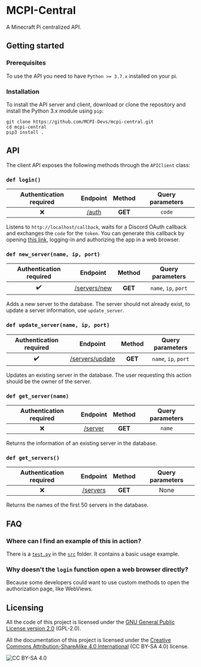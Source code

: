 # MCPI-Central
A Minecraft Pi centralized API.

## Getting started
### Prerequisites
To use the API you need to have `Python >= 3.7.x` installed on your pi.

### Installation
To install the API server and client, download or clone the repository and install the Python 3.x module using `pip`:
```shell
git clone https://github.com/MCPI-Devs/mcpi-central.git
cd mcpi-central
pip3 install .
```

## API
The client API exposes the following methods through the `APIClient` class:

### `def login()`
| Authentication required |                      Endpoint                  | Method  | Query parameters |
| :---------------------: | :--------------------------------------------: | :-----: | :--------------: |
|           :x:           | [/auth](https://mcpi-devs.herokuapp.com/auth)  | **GET** |      `code`      |

Listens to `http://localhost/callback`, waits for a Discord OAuth callback and exchanges the `code` for the `token`. You can generate this callback by opening [this link](https://discord.com/api/oauth2/authorize?client_id=810952498168332288&redirect_uri=https%3A%2F%2Fmcpi-central.herokuapp.com%2Fcallback&response_type=code&scope=identify%20email), logging-in and authorizing the app in a web browser.

### `def new_server(name, ip, port)`
| Authentication required |                             Endpoint                         | Method  |   Query parameters   |
| :---------------------: | :----------------------------------------------------------: | :-----: | :------------------: |
|   :heavy_check_mark:    | [/servers/new](https://mcpi-devs.herokuapp.com/servers/new)  | **GET** | `name`, `ip`, `port` |

Adds a new server to the database. The server should not already exist, to update a server information, use `update_server`.

### `def update_server(name, ip, port)`
| Authentication required |                                Endpoint                            | Method  |   Query parameters   |
| :---------------------: | :----------------------------------------------------------------: | :-----: | :------------------: |
|   :heavy_check_mark:    | [/servers/update](https://mcpi-devs.herokuapp.com/servers/update)  | **GET** | `name`, `ip`, `port` |

Updates an existing server in the database. The user requesting this action should be the owner of the server.

### `def get_server(name)`
| Authentication required |                        Endpoint                    | Method  | Query parameters |
| :---------------------: | :------------------------------------------------: | :-----: | :--------------: |
|           :x:           | [/server](https://mcpi-devs.herokuapp.com/server)  | **GET** |      `name`      |

Returns the information of an existing server in the database.

### `def get_servers()`
| Authentication required |                         Endpoint                     | Method  | Query parameters |
| :---------------------: | :--------------------------------------------------: | :-----: | :--------------: |
|           :x:           | [/servers](https://mcpi-devs.herokuapp.com/servers)  | **GET** |       None       |

Returns the names of the first 50 servers in the database.

## FAQ
### Where can I find an example of this in action?
There is a [`test.py`](https://github.com/MCPI-Devs/mcpi-central/blob/master/src/test.py) in the [`src`](https://github.com/MCPI-Devs/mcpi-central/tree/master/src) folder. It contains a basic usage example.

### Why doesn't the `login` function open a web browser directly?
Because some developers could want to use custom methods to open the authorization page, like WebViews.

## Licensing
All the code of this project is licensed under the [GNU General Public License version 2.0](https://github.com/MCPI-Devs/proxy/blob/master/LICENSE) (GPL-2.0).

All the documentation of this project is licensed under the [Creative Commons Attribution-ShareAlike 4.0 International](https://creativecommons.org/licenses/by-sa/4.0/) (CC BY-SA 4.0) license.

![CC BY-SA 4.0](https://i.creativecommons.org/l/by-sa/4.0/88x31.png)
